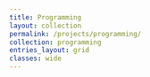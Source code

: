 ```yaml
---
title: Programming
layout: collection
permalink: /projects/programming/
collection: programming
entries_layout: grid
classes: wide
---
```

